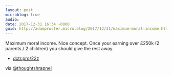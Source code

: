 ```yaml
---
layout: post
microblog: true
audio: 
date: 2017-12-31 16:34 -0000
guid: http://adamprocter.micro.blog/2017/12/31/maximum-moral-income.html
---
```

Maximum moral income. Nice concept.  Once your earning over £250k (2 parents / 2 children) you should give the rest away. 
- [dctr.pro/22z](http://dctr.pro/22z) 

via [@thoughtshrapnel](https://micro.blog/thoughtshrapnel) 
